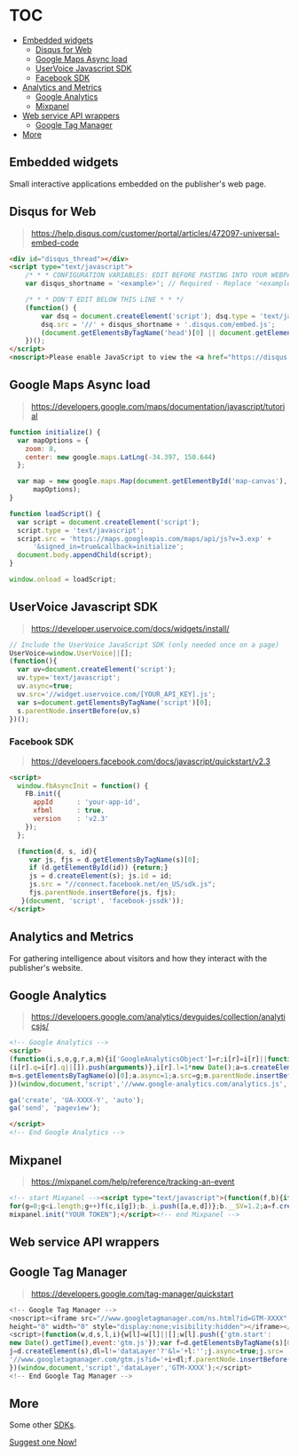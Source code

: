 # TOC
* [Embedded widgets](#embedded-widgets)
  * [Disqus for Web](#disqus-for-web)
  * [Google Maps Async load](#google-maps-async-load)
  * [UserVoice Javascript SDK](#uservoice-javascript-sdk)
  * [Facebook SDK](#facebook-sdk)
* [Analytics and Metrics](#analytics-and-metrics)
  * [Google Analytics](#google-analytics) 
  * [Mixpanel](#mixpanel)
* [Web service API wrappers](#web-service-api-wrappers)
  * [Google Tag Manager](#google-tag-manager)
* [More](#more)

## Embedded widgets

Small interactive applications embedded on the publisher's web page.

## Disqus for Web

> https://help.disqus.com/customer/portal/articles/472097-universal-embed-code

```html
<div id="disqus_thread"></div>
<script type="text/javascript">
    /* * * CONFIGURATION VARIABLES: EDIT BEFORE PASTING INTO YOUR WEBPAGE * * */
    var disqus_shortname = '<example>'; // Required - Replace '<example>' with your forum shortname

    /* * * DON'T EDIT BELOW THIS LINE * * */
    (function() {
        var dsq = document.createElement('script'); dsq.type = 'text/javascript'; dsq.async = true;
        dsq.src = '//' + disqus_shortname + '.disqus.com/embed.js';
        (document.getElementsByTagName('head')[0] || document.getElementsByTagName('body')[0]).appendChild(dsq);
    })();
</script>
<noscript>Please enable JavaScript to view the <a href="https://disqus.com/?ref_noscript">comments powered by Disqus.</a></noscript>
```

## Google Maps Async load

> https://developers.google.com/maps/documentation/javascript/tutorial

```js
function initialize() {
  var mapOptions = {
    zoom: 8,
    center: new google.maps.LatLng(-34.397, 150.644)
  };

  var map = new google.maps.Map(document.getElementById('map-canvas'),
      mapOptions);
}

function loadScript() {
  var script = document.createElement('script');
  script.type = 'text/javascript';
  script.src = 'https://maps.googleapis.com/maps/api/js?v=3.exp' +
      '&signed_in=true&callback=initialize';
  document.body.appendChild(script);
}

window.onload = loadScript;
```

## UserVoice Javascript SDK

> https://developer.uservoice.com/docs/widgets/install/

```js
// Include the UserVoice JavaScript SDK (only needed once on a page)
UserVoice=window.UserVoice||[];
(function(){
  var uv=document.createElement('script');
  uv.type='text/javascript';
  uv.async=true;
  uv.src='//widget.uservoice.com/[YOUR_API_KEY].js';
  var s=document.getElementsByTagName('script')[0];
  s.parentNode.insertBefore(uv,s)
})();
```

### Facebook SDK

> https://developers.facebook.com/docs/javascript/quickstart/v2.3

```html
<script>
  window.fbAsyncInit = function() {
    FB.init({
      appId      : 'your-app-id',
      xfbml      : true,
      version    : 'v2.3'
    });
  };

  (function(d, s, id){
     var js, fjs = d.getElementsByTagName(s)[0];
     if (d.getElementById(id)) {return;}
     js = d.createElement(s); js.id = id;
     js.src = "//connect.facebook.net/en_US/sdk.js";
     fjs.parentNode.insertBefore(js, fjs);
   }(document, 'script', 'facebook-jssdk'));
</script>
```

## Analytics and Metrics

For gathering intelligence about visitors and how they interact with the publisher's website.

## Google Analytics

> https://developers.google.com/analytics/devguides/collection/analyticsjs/

```html
<!-- Google Analytics -->
<script>
(function(i,s,o,g,r,a,m){i['GoogleAnalyticsObject']=r;i[r]=i[r]||function(){
(i[r].q=i[r].q||[]).push(arguments)},i[r].l=1*new Date();a=s.createElement(o),
m=s.getElementsByTagName(o)[0];a.async=1;a.src=g;m.parentNode.insertBefore(a,m)
})(window,document,'script','//www.google-analytics.com/analytics.js','ga');

ga('create', 'UA-XXXX-Y', 'auto');
ga('send', 'pageview');

</script>
<!-- End Google Analytics -->
```

## Mixpanel

> https://mixpanel.com/help/reference/tracking-an-event

```html
<!-- start Mixpanel --><script type="text/javascript">(function(f,b){if(!b.__SV){var a,e,i,g;window.mixpanel=b;b._i=[];b.init=function(a,e,d){function f(b,h){var a=h.split(".");2==a.length&&(b=b[a[0]],h=a[1]);b[h]=function(){b.push([h].concat(Array.prototype.slice.call(arguments,0)))}}var c=b;"undefined"!==typeof d?c=b[d]=[]:d="mixpanel";c.people=c.people||[];c.toString=function(b){var a="mixpanel";"mixpanel"!==d&&(a+="."+d);b||(a+=" (stub)");return a};c.people.toString=function(){return c.toString(1)+".people (stub)"};i="disable track track_pageview track_links track_forms register register_once alias unregister identify name_tag set_config people.set people.set_once people.increment people.append people.union people.track_charge people.clear_charges people.delete_user".split(" ");
for(g=0;g<i.length;g++)f(c,i[g]);b._i.push([a,e,d])};b.__SV=1.2;a=f.createElement("script");a.type="text/javascript";a.async=!0;a.src="undefined"!==typeof MIXPANEL_CUSTOM_LIB_URL?MIXPANEL_CUSTOM_LIB_URL:"//cdn.mxpnl.com/libs/mixpanel-2-latest.min.js";e=f.getElementsByTagName("script")[0];e.parentNode.insertBefore(a,e)}})(document,window.mixpanel||[]);
mixpanel.init("YOUR TOKEN");</script><!-- end Mixpanel -->
```

## Web service API wrappers

## Google Tag Manager

> https://developers.google.com/tag-manager/quickstart

```js
<!-- Google Tag Manager -->
<noscript><iframe src="//www.googletagmanager.com/ns.html?id=GTM-XXXX"
height="0" width="0" style="display:none;visibility:hidden"></iframe></noscript>
<script>(function(w,d,s,l,i){w[l]=w[l]||[];w[l].push({'gtm.start':
new Date().getTime(),event:'gtm.js'});var f=d.getElementsByTagName(s)[0],
j=d.createElement(s),dl=l!='dataLayer'?'&l='+l:'';j.async=true;j.src=
'//www.googletagmanager.com/gtm.js?id='+i+dl;f.parentNode.insertBefore(j,f);
})(window,document,'script','dataLayer','GTM-XXXX');</script>
<!-- End Google Tag Manager -->
```

## More

Some other [SDKs](https://github.com/vsouza/awesome-ios#sdk).

[Suggest one Now!](https://github.com/huei90/javascript-sdk-design/edit/master/EXAMPLE.md)
